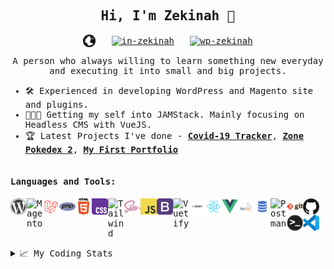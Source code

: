 <samp>
<h2 align="center">Hi, I'm Zekinah 👋</h2>
<p align="center">
<a href="https://www.zekinahlecaros.com/" target="blank"><img align="center" src=https://raw.githubusercontent.com/iconic/open-iconic/master/svg/globe.svg alt="zekinalecaros.com" height="20" width="20" /></a>
&emsp;
<a href="https://ph.linkedin.com/in/zekinah" target="blank"><img align="center" src=https://cdn.jsdelivr.net/npm/simple-icons@3.0.1/icons/linkedin.svg alt="in-zekinah" height="20" width="20" /></a>
  &emsp;
<a href="https://profiles.wordpress.org/zekinah/" target="blank"><img align="center" src=https://cdn.jsdelivr.net/npm/simple-icons@3.0.1/icons/wordpress.svg alt="wp-zekinah" height="20" width="20" /></a>
</p>
<p align="center">
A person who always willing to learn something new everyday and executing it into small and big projects.
</p>

- 🛠 Experienced in developing WordPress and Magento site and plugins.
- 👩🏻‍💻 Getting my self into JAMStack. Mainly focusing on Headless CMS with VueJS.
- 🏆 Latest Projects I've done - **[Covid-19 Tracker](https://github.com/zekinah/pandemiccovid-19)**, **[Zone Pokedex 2](https://github.com/zekinah/zone-pokedex2)**, **[My First Portfolio](https://github.com/zekinah/iamzekinah)** 
<br><br>

#### Languages and Tools:

<img align="left" alt="Wordpress" width="26px" src="https://raw.githubusercontent.com/github/explore/80688e429a7d4ef2fca1e82350fe8e3517d3494d/topics/wordpress/wordpress.png" />
<img align="left" alt="Magento" width="26px" src="https://avatars.githubusercontent.com/u/168457?s=26" />
<img align="left" alt="Laravel" width="26px" src="https://raw.githubusercontent.com/github/explore/56a826d05cf762b2b50ecbe7d492a839b04f3fbf/topics/laravel/laravel.png" />
<img align="left" alt="PHP" width="26px" src="https://raw.githubusercontent.com/github/explore/80688e429a7d4ef2fca1e82350fe8e3517d3494d/topics/php/php.png" />
<img align="left" alt="HTML5" width="26px" src="https://raw.githubusercontent.com/github/explore/80688e429a7d4ef2fca1e82350fe8e3517d3494d/topics/html/html.png" />
<img align="left" alt="CSS3" width="26px" src="https://raw.githubusercontent.com/github/explore/80688e429a7d4ef2fca1e82350fe8e3517d3494d/topics/css/css.png" />
<img align="left" alt="Tailwind" width="26px" src="https://avatars.githubusercontent.com/u/67109815?s=26" />
<img align="left" alt="Sass" width="26px" src="https://raw.githubusercontent.com/github/explore/80688e429a7d4ef2fca1e82350fe8e3517d3494d/topics/sass/sass.png" />
<img align="left" alt="JavaScript" width="26px" src="https://raw.githubusercontent.com/github/explore/80688e429a7d4ef2fca1e82350fe8e3517d3494d/topics/javascript/javascript.png" />
<img align="left" alt="Bootstrap" width="26px" src="https://raw.githubusercontent.com/github/explore/80688e429a7d4ef2fca1e82350fe8e3517d3494d/topics/bootstrap/bootstrap.png" />
<img align="left" alt="Vuetify" width="26px" src="https://avatars.githubusercontent.com/u/22138497?s=26" />
<img align="left" alt="JavaScript" width="26px" src="https://raw.githubusercontent.com/github/explore/80688e429a7d4ef2fca1e82350fe8e3517d3494d/topics/jquery/jquery.png" />
<img align="left" alt="React" width="26px" src="https://raw.githubusercontent.com/github/explore/80688e429a7d4ef2fca1e82350fe8e3517d3494d/topics/react/react.png" />
<img align="left" alt="Vue" width="26px" src="https://raw.githubusercontent.com/github/explore/80688e429a7d4ef2fca1e82350fe8e3517d3494d/topics/vue/vue.png" />
<img align="left" alt="MySQL" width="26px" src="https://raw.githubusercontent.com/github/explore/80688e429a7d4ef2fca1e82350fe8e3517d3494d/topics/mysql/mysql.png" />
<img align="left" alt="SQL" width="26px" src="https://raw.githubusercontent.com/github/explore/80688e429a7d4ef2fca1e82350fe8e3517d3494d/topics/sql/sql.png" />
<img align="left" alt="Postman" width="26px" src="https://avatars.githubusercontent.com/u/10251060?s=26" />
<img align="left" alt="Git" width="26px" src="https://raw.githubusercontent.com/github/explore/80688e429a7d4ef2fca1e82350fe8e3517d3494d/topics/git/git.png" />
<img align="left" alt="GitHub" width="26px" src="https://raw.githubusercontent.com/github/explore/78df643247d429f6cc873026c0622819ad797942/topics/github/github.png" />
<img align="left" alt="Terminal" width="26px" src="https://raw.githubusercontent.com/github/explore/80688e429a7d4ef2fca1e82350fe8e3517d3494d/topics/terminal/terminal.png" />
<img align="left" alt="Visual Studio Code" width="26px" src="https://raw.githubusercontent.com/github/explore/80688e429a7d4ef2fca1e82350fe8e3517d3494d/topics/visual-studio-code/visual-studio-code.png" />


<br><br><br><br>

<details>
    <summary>📈 My Coding Stats</summary>

<!--START_SECTION:waka-->
![Code Time](http://img.shields.io/badge/Code%20Time-6%2C072%20hrs%2043%20mins-blue)

![Profile Views](http://img.shields.io/badge/Profile%20Views-1-blue)

**🐱 My GitHub Data** 

> 📦 ? Used in GitHub's Storage 
 > 
> 🏆 821 Contributions in the Year 2025
 > 
> 🚫 Not Opted to Hire
 > 
> 📜 30 Public Repositories 
 > 
> 🔑 0 Private Repositories 
 > 
**I'm a Night 🦉** 

```text
🌞 Morning                708 commits         ██░░░░░░░░░░░░░░░░░░░░░░░   08.26 % 
🌆 Daytime                2018 commits        ██████░░░░░░░░░░░░░░░░░░░   23.55 % 
🌃 Evening                3338 commits        ██████████░░░░░░░░░░░░░░░   38.95 % 
🌙 Night                  2506 commits        ███████░░░░░░░░░░░░░░░░░░   29.24 % 
```
📅 **I'm Most Productive on Sunday** 

```text
Monday                   1252 commits        ████░░░░░░░░░░░░░░░░░░░░░   14.61 % 
Tuesday                  1120 commits        ███░░░░░░░░░░░░░░░░░░░░░░   13.07 % 
Wednesday                1201 commits        ████░░░░░░░░░░░░░░░░░░░░░   14.01 % 
Thursday                 1258 commits        ████░░░░░░░░░░░░░░░░░░░░░   14.68 % 
Friday                   1199 commits        ███░░░░░░░░░░░░░░░░░░░░░░   13.99 % 
Saturday                 1130 commits        ███░░░░░░░░░░░░░░░░░░░░░░   13.19 % 
Sunday                   1410 commits        ████░░░░░░░░░░░░░░░░░░░░░   16.45 % 
```


📊 **This Week I Spent My Time On** 

```text
💬 Programming Languages: 
PHP                      13 hrs 23 mins      ███████████████░░░░░░░░░░   58.17 % 
JavaScript               6 hrs 23 mins       ███████░░░░░░░░░░░░░░░░░░   27.73 % 
CSS                      1 hr 25 mins        ██░░░░░░░░░░░░░░░░░░░░░░░   06.17 % 
Other                    1 hr 24 mins        ██░░░░░░░░░░░░░░░░░░░░░░░   06.10 % 
Bash                     19 mins             ░░░░░░░░░░░░░░░░░░░░░░░░░   01.41 % 
```

**I Mostly Code in PHP** 

```text
PHP                      48 repos            ████████████████░░░░░░░░░   63.16 % 
HTML                     9 repos             ███░░░░░░░░░░░░░░░░░░░░░░   11.84 % 
JavaScript               7 repos             ██░░░░░░░░░░░░░░░░░░░░░░░   09.21 % 
CSS                      7 repos             ██░░░░░░░░░░░░░░░░░░░░░░░   09.21 % 
Hack                     1 repo              ░░░░░░░░░░░░░░░░░░░░░░░░░   01.32 % 
```




 Last Updated on 01/06/2025 08:21:56 UTC
<!--END_SECTION:waka-->
</details>
</samp>
